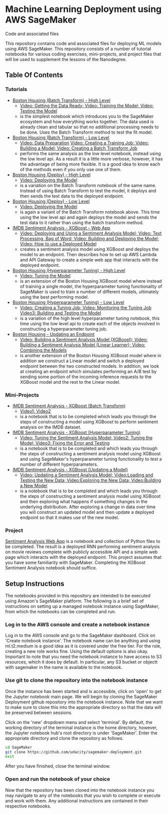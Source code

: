 # Machine Learning Deployment using AWS SageMaker

Code and associated files 

This repository contains code and associated files for deploying ML models using AWS SageMaker. This repository consists of a number of tutorial notebooks for various coding exercises, mini-projects, and project files that will be used to supplement the lessons of the Nanodegree.

## Table Of Contents

### Tutorials
* [Boston Housing (Batch Transform) - High Level](https://github.com/udacity/sagemaker-deployment/tree/master/Tutorials/Boston%20Housing%20-%20XGBoost%20(Batch%20Transform)%20-%20High%20Level.ipynb) 
    - [Video: Getting the Data Ready; ](https://youtu.be/78y5cTR-JxM)  [Video: Training the Model; ](https://youtu.be/rqYlkCTLmIY) [Video: Testing the Model](https://youtu.be/CZRKuS_qYtg)
    - is the simplest notebook which introduces you to the SageMaker ecosystem and how everything works together. The data used is already clean and tabular so that no additional processing needs to be done. Uses the Batch Transform method to test the fit model.
* [Boston Housing (Batch Transform) - Low Level](https://github.com/udacity/sagemaker-deployment/tree/master/Tutorials/Boston%20Housing%20-%20XGBoost%20(Batch%20Transform)%20-%20Low%20Level.ipynb) 
    - [Video: Data Preparation](https://youtu.be/TA-Ms7djeL0)  [Video: Creating a Training Job; ](https://youtu.be/1CIbWNUSZXo) [Video: Building a Model; ](https://youtu.be/JJyVsmcV2M4)   [Video: Creating a Batch Transform Job](https://youtu.be/JwPJMYRl3nw)
    - performs the same analysis as the low level notebook, instead using the low level api. As a result it is a little more verbose, however, it has the advantage of being more flexible. It is a good idea to know each of the methods even if you only use one of them.
* [Boston Housing (Deploy) - High Level](https://github.com/udacity/sagemaker-deployment/blob/master/Tutorials/Boston%20Housing%20-%20XGBoost%20(Deploy)%20-%20High%20Level.ipynb) 
    - [Video: Deploying the Model](https://youtu.be/0PBsV-SzSlo)
    - is a variation on the Batch Transform notebook of the same name. Instead of using Batch Transform to test the model, it deploys and then sends the test data to the deployed endpoint.
* [Boston Housing (Deploy) - Low Level](https://github.com/udacity/sagemaker-deployment/blob/master/Tutorials/Boston%20Housing%20-%20XGBoost%20(Deploy)%20-%20Low%20Level.ipynb) 
    - [Video: Deploying the Model](https://youtu.be/1lzWAzypJ9k)
    - is again a variant of the Batch Transform notebook above. This time using the low level api and again deploys the model and sends the test data to it rather than using the batch transform method.
* [IMDB Sentiment Analysis - XGBoost - Web App](https://github.com/udacity/sagemaker-deployment/blob/master/Tutorials/IMDB%20Sentiment%20Analysis%20-%20XGBoost%20-%20Web%20App.ipynb) 
    - [Video: Deploying and Using a Sentiment Analysis Model; ](https://youtu.be/r7XVQEojRKk)  [Video: Text Processing, Bag of Word; ](https://youtu.be/A7M1z8yLl0w)  [Video: Building and Deploying the Model; ](https://youtu.be/JCiQhhXbeuc)  [Video: How to use a Deployed Model](https://youtu.be/WTwj-7XcTro)
    - creates a sentiment analysis model using XGBoost and deploys the model to an endpoint. Then describes how to set up AWS Lambda and API Gateway to create a simple web app that interacts with the deployed endpoint.
* [Boston Housing (Hyperparameter Tuning) - High Level](https://github.com/udacity/sagemaker-deployment/tree/master/Tutorials/Boston%20Housing%20-%20XGBoost%20(Hyperparameter%20Tuning)%20-%20High%20Level.ipynb) 
    - [Video: Tuning the Model](https://youtu.be/lsYRtKivrGc)
    - is an extension of the Boston Housing XGBoost model where instead of training a single model, the hyperparameter tuning functionality of SageMaker is used to train a number of different models, ultimately using the best performing model.
* [Boston Housing (Hyperparameter Tuning) - Low Level](https://github.com/udacity/sagemaker-deployment/tree/master/Tutorials/Boston%20Housing%20-%20XGBoost%20(Hyperparameter%20Tuning)%20-%20Low%20Level.ipynb) 
    - [Video: Creating a Tuning Job; ](https://youtu.be/vlsZ-jC5C8Y)  [Video: Monitoring the Tuning Job](https://youtu.be/WXjIkSHYEyM) [Video3: Building and Testing the Model](https://youtu.be/ap7d7DZL0Ic)
    - is a variation of the high level hyperparameter tuning notebook, this time using the low level api to create each of the objects involved in constructing a hyperparameter tuning job.
* [Boston Housing - Updating an Endpoint](https://github.com/udacity/sagemaker-deployment/tree/master/Tutorials/Boston%20Housing%20-%20Updating%20an%20Endpoint.ipynb) 
    - [Video: Building a Sentiment Analysis Model (XGBoost); ](https://youtu.be/dwRkA0ig3uU) [Video: Building a Sentiment Analysis Model (Linear Learner); ](https://youtu.be/7TdiVF6qS1k)  [Video: Combining the Models](https://youtu.be/OYYJerDHu0o)
    - is another extension of the Boston Housing XGBoost model where in addition we construct a Linear model and switch a deployed endpoint between the two constructed models. In addition, we look at creating an endpoint which simulates performing an A/B test by sending some portion of the incoming inference requests to the XGBoost model and the rest to the Linear model.

### Mini-Projects
* [IMDB Sentiment Analysis - XGBoost (Batch Transform)](https://github.com/udacity/sagemaker-deployment/tree/master/Mini-Projects/IMDB%20Sentiment%20Analysis%20-%20XGBoost%20(Batch%20Transform).ipynb) 
    - [Video1; ](https://youtu.be/ouLvRqMMbbY) [Video2](https://youtu.be/utUxiW-tZrY)
    - is a notebook that is to be completed which leads you through the steps of constructing a model using XGBoost to perform sentiment analysis on the IMDB dataset.
* [IMDB Sentiment Analysis - XGBoost (Hyperparameter Tuning)](https://github.com/udacity/sagemaker-deployment/tree/master/Mini-Projects/IMDB%20Sentiment%20Analysis%20-%20XGBoost%20(Hyperparameter%20Tuning).ipynb) 
    - [Video: Tuning the Sentiment Analysis Model; ](https://youtu.be/7XORMSX7vAY)  [Video2: Tuning the Model; ](https://youtu.be/Q2Vthdca49I) [Video3: Fixing the Error and Testing](https://youtu.be/i-EjGkZ8z30)
    - is a notebook that is to be completed and which leads you through the steps of constructing a sentiment analysis model using XGBoost and using SageMaker's hyperparameter tuning functionality to test a number of different hyperparameters.
* [IMDB Sentiment Analysis - XGBoost (Updating a Model)](https://github.com/udacity/sagemaker-deployment/tree/master/Mini-Projects/IMDB%20Sentiment%20Analysis%20-%20XGBoost%20(Updating%20a%20Model).ipynb) 
    - [Video: Updating a Sentiment Analysis Model; ](https://youtu.be/v7dYwxuKXzI) [Video:Loading and Testing the New Data; ](https://youtu.be/75RxW3R6674) [Video:Exploring the New Data; ](https://youtu.be/sEBK1dmiUfE)  [Video:Building a New Model](https://youtu.be/RUVxrKcWAsU)
    - is a notebook that is to be completed and which leads you through the steps of constructing a sentiment analysis model using XGBoost and then exploring what happens if something changes in the underlying distribution. After exploring a change in data over time you will construct an updated model and then update a deployed endpoint so that it makes use of the new model.

### Project

[Sentiment Analysis Web App](https://github.com/udacity/sagemaker-deployment/tree/master/Project) is a notebook and collection of Python files to be completed. The result is a deployed RNN performing sentiment analysis on movie reviews complete with publicly accessible API and a simple web page which interacts with the deployed endpoint. This project assumes that you have some familiarity with SageMaker. Completing the XGBoost Sentiment Analysis notebook should suffice.

## Setup Instructions

The notebooks provided in this repository are intended to be executed using Amazon's SageMaker platform. The following is a brief set of instructions on setting up a managed notebook instance using SageMaker, from which the notebooks can be completed and run.

### Log in to the AWS console and create a notebook instance

Log in to the AWS console and go to the SageMaker dashboard. Click on 'Create notebook instance'. The notebook name can be anything and using ml.t2.medium is a good idea as it is covered under the free tier. For the role, creating a new role works fine. Using the default options is also okay. Important to note that you need the notebook instance to have access to S3 resources, which it does by default. In particular, any S3 bucket or objectt with sagemaker in the name is available to the notebook.

### Use git to clone the repository into the notebook instance

Once the instance has been started and is accessible, click on 'open' to get the Jupyter notebook main page. We will begin by cloning the SageMaker Deployment github repository into the notebook instance. Note that we want to make sure to clone this into the appropriate directory so that the data will be preserved between sessions.

Click on the 'new' dropdown menu and select 'terminal'. By default, the working directory of the terminal instance is the home directory, however, the Jupyter notebook hub's root directory is under 'SageMaker'. Enter the appropriate directory and clone the repository as follows.

```bash
cd SageMaker
git clone https://github.com/udacity/sagemaker-deployment.git
exit
```

After you have finished, close the terminal window.

### Open and run the notebook of your choice

Now that the repository has been cloned into the notebook instance you may navigate to any of the notebooks that you wish to complete or execute and work with them. Any additional instructions are contained in their respective notebooks.
